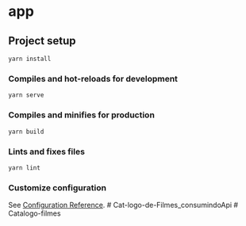# app

## Project setup
```
yarn install
```

### Compiles and hot-reloads for development
```
yarn serve
```

### Compiles and minifies for production
```
yarn build
```

### Lints and fixes files
```
yarn lint
```

### Customize configuration
See [Configuration Reference](https://cli.vuejs.org/config/).
#   C a t - l o g o - d e - F i l m e s _ c o n s u m i n d o A p i  
 #   C a t a l o g o - f i l m e s  
 